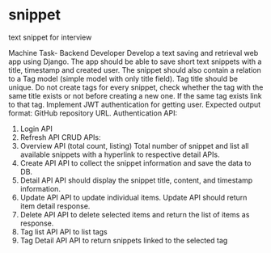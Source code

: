 # snippet
text snippet for interview 

Machine Task- Backend Developer
Develop a text saving and retrieval web app using Django. The app should be able to save short text 
snippets with a title, timestamp and created user. The snippet should also contain a relation to a Tag 
model (simple model with only title field). Tag title should be unique. Do not create tags for every snippet, 
check whether the tag with the same title exists or not before creating a new one. If the same tag exists 
link to that tag. Implement JWT authentication for getting user.
Expected output format: GitHub repository URL.
Authentication API:
1. Login API
2. Refresh API
CRUD APIs:
1. Overview API (total count, listing)
Total number of snippet and list all available snippets with a hyperlink to respective detail APIs.
2. Create API
API to collect the snippet information and save the data to DB.
3. Detail API
API should display the snippet title, content, and timestamp information.
4. Update API
API to update individual items. Update API should return item detail response.
5. Delete API
API to delete selected items and return the list of items as response.
6. Tag list API
API to list tags
7. Tag Detail API
API to return snippets linked to the selected tag
